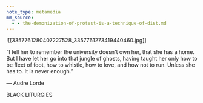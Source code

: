 ```yaml
---
note_type: metamedia
mm_source:
  - - the-demonization-of-protest-is-a-technique-of-dist.md
---
```


![[3357761280407227528_3357761273419440460.jpg]]

“I tell her to remember the university
doesn't own her, that she has a home.
But I have let her go into that jungle
of ghosts, having taught her only how
to be fleet of foot, how to whistle,
how to love, and how not to run.
Unless she has to. It is never enough.”

— Audre Lorde

BLACK LITURGIES

